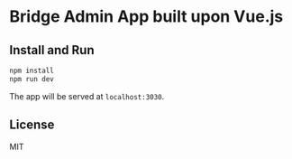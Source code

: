 # Bridge Admin App built upon Vue.js

## Install and Run

```bash
npm install
npm run dev
```

The app will be served at `localhost:3030`.

## License

MIT
